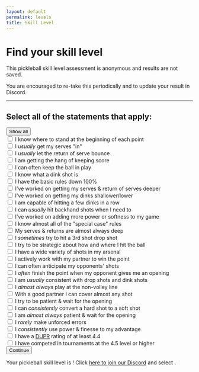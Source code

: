```yaml
---
layout: default
permalink: levels
title: Skill Level
---
```

# Find your skill level
This pickleball skill level assessment is anonymous and results are not saved.

You are encouraged to re-take this periodically and to update your result in Discord.

***

<div class="level-header">
  <h2>Select all of the statements that apply:</h2>
  <button id="level-show-all">Show all</button>
</div>

<div class="level">
  <form id="level--form">
    <div class="questions questions--first">
      <div class="question">
        <input id="first-1" name="first" type="checkbox" value="1" />
        <label for="first-1">I know where to stand at the beginning of each point</label>
      </div>
      <div class="question">
        <input id="first-2" name="first" type="checkbox" value="2" />
        <label for="first-2">I <em>usually</em> get my serves "in"</label>
      </div>
      <div class="question">
        <input id="first-3" name="first" type="checkbox" value="3" />
        <label for="first-3">I <em>usually</em> let the return of serve bounce</label>
      </div>
      <div class="question">
        <input id="first-4" name="first" type="checkbox" value="4" />
        <label for="first-4">I am getting the hang of keeping score</label>
      </div>
      <div class="question">
        <input id="first-5" name="first" type="checkbox" value="5" />
        <label for="first-5">I can often keep the ball in play</label>
      </div>
      <div class="question">
        <input id="first-6" name="first" type="checkbox" value="6" />
        <label for="first-6">I know what a dink shot is</label>
      </div>
    </div>
    <div class="questions questions--second">
      <div class="question">
        <input id="second-1" name="second" type="checkbox" value="1" />
        <label for="second-1">I have the basic rules down 100%</label>
      </div>
      <div class="question">
        <input id="second-2" name="second" type="checkbox" value="2" />
        <label for="second-2">I've worked on getting my serves &amp; return of serves deeper</label>
      </div>
      <div class="question">
        <input id="second-3" name="second" type="checkbox" value="3" />
        <label for="second-3">I've worked on getting my dinks shallower/lower</label>
      </div>
      <div class="question">
        <input id="second-4" name="second" type="checkbox" value="4" />
        <label for="second-4">I am capable of hitting a few dinks in a row</label>
      </div>
      <div class="question">
        <input id="second-5" name="second" type="checkbox" value="5" />
        <label for="second-5">I can <em>usually</em> hit backhand shots when I need to</label>
      </div>
      <div class="question">
        <input id="second-6" name="second" type="checkbox" value="6" />
        <label for="second-6">I've worked on adding more power or softness to my game</label>
      </div>
    </div>
    <div class="questions questions--third">
      <div class="question">
        <input id="third-1" name="third" type="checkbox" value="1" />
        <label for="third-1">I know almost all of the "special case" rules</label>
      </div>
      <div class="question">
        <input id="third-2" name="third" type="checkbox" value="2" />
        <label for="third-2">My serves &amp; returns are almost always deep</label>
      </div>
      <div class="question">
        <input id="third-3" name="third" type="checkbox" value="3" />
        <label for="third-3">I <em>sometimes</em> try to hit a 3rd shot drop shot</label>
      </div>
      <div class="question">
        <input id="third-4" name="third" type="checkbox" value="4" />
        <label for="third-4">I try to be strategic about how and where I hit the ball</label>
      </div>
      <div class="question">
        <input id="third-5" name="third" type="checkbox" value="5" />
        <label for="third-5">I have a wide variety of shots in my arsenal</label>
      </div>
      <div class="question">
        <input id="third-6" name="third" type="checkbox" value="6" />
        <label for="third-6">I actively work with my partner to win the point</label>
      </div>
    </div>
    <div class="questions questions--fourth">
      <div class="question">
        <input id="fourth-1" name="fourth" type="checkbox" value="1" />
        <label for="fourth-1">I can often anticipate my opponents' shots</label>
      </div>
      <div class="question">
        <input id="fourth-2" name="fourth" type="checkbox" value="2" />
        <label for="fourth-2">I <em>often</em> finish the point when my opponent gives me an opening</label>
      </div>
      <div class="question">
        <input id="fourth-3" name="fourth" type="checkbox" value="3" />
        <label for="fourth-3">I am <em>usually</em> consistent with drop shots and dink shots</label>
      </div>
      <div class="question">
        <input id="fourth-4" name="fourth" type="checkbox" value="4" />
        <label for="fourth-4">I <em>almost always</em> play at the non-volley line</label>
      </div>
      <div class="question">
        <input id="fourth-5" name="fourth" type="checkbox" value="5" />
        <label for="fourth-5">With a good partner I can cover almost any shot</label>
      </div>
      <div class="question">
        <input id="fourth-6" name="fourth" type="checkbox" value="6" />
        <label for="fourth-6">I try to be patient &amp; wait for the opening</label>
      </div>
    </div>
    <div class="questions questions--fifth">
      <div class="question">
        <input id="fifth-1" name="fifth" type="checkbox" value="1" />
        <label for="fifth-1">I can <em>consistently</em> convert a hard shot to a soft shot</label>
      </div>
      <div class="question">
        <input id="fifth-2" name="fifth" type="checkbox" value="2" />
        <label for="fifth-2">I am <em>almost always</em> patient &amp; wait for the opening</label>
      </div>
      <div class="question">
        <input id="fifth-3" name="fifth" type="checkbox" value="3" />
        <label for="fifth-3">I <em>rarely</em> make unforced errors</label>
      </div>
      <div class="question">
        <input id="fifth-4" name="fifth" type="checkbox" value="4" />
        <label for="fifth-4">I <em>consistently</em> use power &amp; finesse to my advantage</label>
      </div>
      <div class="question">
        <input id="fifth-5" name="fifth" type="checkbox" value="5" />
        <label for="fifth-5">I have a <a href="https://www.dupr.com" target="_blank" rel="nofollow">DUPR</a> rating of at least 4.4</label>
      </div>
      <div class="question">
        <input id="fifth-6" name="fifth" type="checkbox" value="6" />
        <label for="fifth-6">I have competed in tournaments at the 4.5 level or higher</label>
      </div>
    </div>
    <div class="button button--next">
      <input type="submit" name="op" value="Continue" />
    </div>
  </form>

  <div class="level--results">
    <p><span class="level--message">Your pickleball skill level is <span class="level-result"></span>!</span> <span class="level--instructions">Click <a href="https://discord.gg/6eY7GDZthF" target="_blank" rel="nofollow">here to join our Discord</a> and select <span class="level-result"></span>.</span></p>
  </div>
</div>

<script src="{{ "/assets/levels.js" | relative_url }}" />
